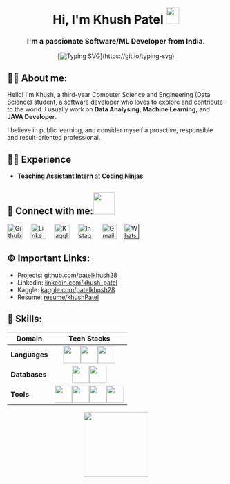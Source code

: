 <h1 align = "center"> Hi, I'm Khush Patel <img src="https://raw.githubusercontent.com/MartinHeinz/MartinHeinz/master/wave.gif" width="30px" height="38"></h1>
<h3 align="center">I'm a passionate Software/ML  Developer from India.</h3>
<div align="center">

  [![Typing SVG](https://readme-typing-svg.demolab.com?font=Fira+Code&size=22&pause=200&color=F70000&center=true&vCenter=true&width=470&lines=Hey!+It's+Khush+Patel;I'm+a+Software+Developer.;%E2%9D%A4%EF%B8%8F+Data+Analyst+%7C+Java+Developer;I+%E2%9D%A4%EF%B8%8F+DSA.)](https://git.io/typing-svg)
</div>
  
  
##  🙋‍♂️ About me:
Hello! I'm Khush, a third-year Computer Science and Engineering (Data Science) student, a software developer who loves to explore and contribute to the world.
I usually work on **Data Analysing**, **Machine Learning**, and **JAVA Developer**.

I believe in public learning, and consider myself a proactive, responsible and result-oriented professional. 


##  👨‍💻 Experience
- **[Teaching Assistant Intern](https://www.linkedin.com/posts/khush-patel-5677a4217_connections-opportunity-coding-activity-7029801995301470208-_Slv?utm_source=share&utm_medium=member_desktop)** at **[Coding Ninjas](https://www.codingninjas.com/)**




  
## 🔗 Connect with me:<a href="https://gifyu.com/image/Zy2f"><img src="https://github.com/milaan9/milaan9/blob/main/Handshake.gif" width="50px"></a>
</h3> 
    <a href="https://www.github.com/patelkhush28" target="_blank"><img alt="Github" width="35px" src="https://cdn-icons-png.flaticon.com/512/733/733553.png"></a> &nbsp&nbsp&nbsp
    <a href="https://www.linkedin.com/in/khush-patel-5677a4217/" target="_blank"><img alt="LinkedIn" width="35px" src="https://cdn-icons-png.flaticon.com/512/3536/3536505.png"></a> &nbsp&nbsp&nbsp
     <a href="https://www.kaggle.com/patelkhush28" target="_blank"><img alt="Kaggle" width="35px" src="https://img.icons8.com/external-tal-revivo-color-tal-revivo/512/external-kaggle-an-online-community-of-data-scientists-and-machine-learners-owned-by-google-logo-color-tal-revivo.png"></a> &nbsp&nbsp&nbsp
    <a href="https://www.instagram.com/_khushpatel_" target="_blank"><img alt="Instagram" width="35px" src="https://cdn-icons-png.flaticon.com/512/1384/1384063.png"></a> &nbsp&nbsp&nbsp
    <a href="mailto:pkhush2823@gmail.com" target="_blank"><img alt="Gmail" width="35px" src="https://cdn-icons-png.flaticon.com/512/5968/5968534.png"></a>&nbsp&nbsp&nbsp
    <a href=""><img alt="Whatsapp" width="35px" src="https://cdn-icons-png.flaticon.com/512/5968/5968841.png"></a>   
</p> 


## ©️ Important Links:

- Projects: [github.com/patelkhush28](https://github.com/patelkhush28)
- Linkedin: [linkedin.com/khush_patel](https://www.linkedin.com/in/khush-patel-5677a4217/)
- Kaggle: [kaggle.com/patelkhush28](https://www.kaggle.com/patelkhush28)
- Resume: [resume/khushPatel](https://drive.google.com/file/d/1A-_Bple3Ja8YXNtAnE9f1uDl2cZmbKsl/view?usp=sharing)


## 🚀 Skills:
Domain | Tech Stacks
-------- | :-------:
**Languages** | <img src="https://cdn-icons-png.flaticon.com/512/5968/5968350.png" width="40px"><img src="https://cdn-icons-png.flaticon.com/512/5968/5968282.png" width="40px"><img src="https://cdn-icons-png.flaticon.com/512/5968/5968322.png" width="40px">
**Databases** | <img src="https://cdn-icons-png.flaticon.com/512/4726/4726022.png" width="40px"><img src="https://res.cloudinary.com/crunchbase-production/image/upload/c_lpad,f_auto,q_auto:eco,dpr_1/erkxwhl1gd48xfhe2yld" width="40px">
**Tools** | <img src="https://git-scm.com/images/logos/downloads/Git-Icon-1788C.png" width="40px"><img src="https://uxwing.com/wp-content/themes/uxwing/download/brands-and-social-media/postman-icon.png" width="40px"><img src="https://cdn-images-1.medium.com/max/1200/1*A6kkoOVJVpXPWewg8axc5w.png" width="40px"><img src="https://cdn-icons-png.flaticon.com/512/5968/5968472.png" width="40px">


 

              
<div align = "center">

  <img src = "https://komarev.com/ghpvc/?username=patelkhush28&color=red&style=flat-square" width=150px>
</div>
